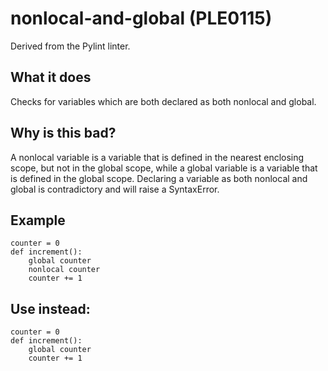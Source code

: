 # nonlocal-and-global (PLE0115)
Derived from the Pylint linter.
## What it does
Checks for variables which are both declared as both nonlocal and
global.
## Why is this bad?
A nonlocal variable is a variable that is defined in the nearest
enclosing scope, but not in the global scope, while a global variable is
a variable that is defined in the global scope.
Declaring a variable as both nonlocal and global is contradictory and
will raise a SyntaxError.
## Example
```
counter = 0
def increment():
    global counter
    nonlocal counter
    counter += 1
```
## Use instead:
```
counter = 0
def increment():
    global counter
    counter += 1
```